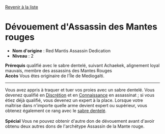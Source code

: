 [Revenir à la liste](..)

# Dévouement d'Assassin des Mantes rouges

 * **Nom d'origine** : Red Mantis Assassin Dedication
 * **Niveau** : 2


<p><span id="ctl00_MainContent_DetailedOutput"><strong>Prérequis</strong> qualifié avec le sabre dentelé, suivant Achaekek, alignement loyal mauvais, membre des assassins des Mantes Rouges<br><strong>Accès</strong> Vous êtes originaire de l'Île de Mediogalti.<br></span></p>
<hr>
<p>Vous avez appris à traquer et tuer vos proies avec un sabre dentelé. Vous devenez qualifié en <a href="https://2e.aonprd.com/Skills.aspx?ID=15">Discrétion</a> et en <a href="https://2e.aonprd.com/Skills.aspx?ID=8">Connaissance</a> en assassinat ; si vous étiez déjà qualifié, vous devenez un expert à la place. Lorsque votre maîtrise dans n'importe quelle arme devient expert ou supérieur, vous obtenez également ce rang avec le <a href="https://2e.aonprd.com/Weapons.aspx?ID=65">sabre dentelé</a>.<br><br><strong>Spécial</strong> Vous ne pouvez obtenir d'autre don de dévouement avant d'avoir obtenu deux autres dons de l'archétype Assassin de la Mante rouge.&nbsp;</p>